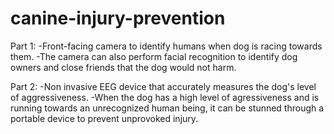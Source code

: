 # canine-injury-prevention

Part 1: 
-Front-facing camera to identify humans when dog is racing towards them.
-The camera can also perform facial recognition to identify dog owners and close friends that the dog would not harm.

Part 2:
-Non invasive EEG device that accurately measures the dog's level of aggressiveness.
-When the dog has a high level of agressiveness and is running towards an unrecognized human being, it can be stunned through a portable device to prevent unprovoked injury.
